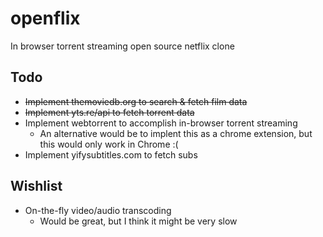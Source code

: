 openflix
========

In browser torrent streaming open source netflix clone

## Todo
* ~~Implement themoviedb.org to search & fetch film data~~
* ~~Implement yts.re/api to fetch torrent data~~
* Implement webtorrent to accomplish in-browser torrent streaming
  * An alternative would be to implent this as a chrome extension, but this would only work in Chrome :(
* Implement yifysubtitles.com to fetch subs

## Wishlist
* On-the-fly video/audio transcoding
  * Would be great, but I think it might be very slow
